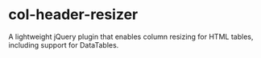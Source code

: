 # col-header-resizer
A lightweight jQuery plugin that enables column resizing for HTML tables, including support for DataTables.
